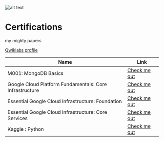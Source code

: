 ![alt text](https://i.imgur.com/cWEDNL5.png "Logo Title Text 1")

# Certifications
my mighty papers

 [Qwiklabs profile](https://www.qwiklabs.com/public_profiles/05bf8db7-436b-4797-8420-deb379a970ad)
 
 
 | Name | Link |
| --- | --- |
| M001: MongoDB Basics| [Check me out](https://university.mongodb.com/course_completion/88067596-4cb2-498e-8d9d-85bb920c91c0?utm_source=copy&utm_medium=social&utm_campaign=university_social_sharing)|
| Google Cloud Platform Fundamentals: Core Infrastructure| [Check me out](https://coursera.org/share/fe5929136aacc0ddf534ce6d187bc726) |
| Essential Google Cloud Infrastructure: Foundation| [Check me out](https://coursera.org/share/fbef0fa851e6faf63761f428060b7ec7) |
| Essential Google Cloud Infrastructure: Core Services| [Check me out](https://coursera.org/share/e544bcd6b54f31018b166119030e80e4) |
| Kaggle : Python| [Check me out](https://www.kaggle.com/learn/certification/iuliadanilov/python) |
